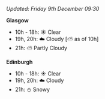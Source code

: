 *Updated: Friday 9th December 09:30*

**Glasgow**

* 10h - 18h: :sunny: Clear
* 19h, 20h: :cloud: Cloudy [:partly_sunny: as of 10h]
* 21h: :partly_sunny: Partly Cloudy

**Edinburgh**

* 10h - 18h: :sunny: Clear
* 19h, 20h: :cloud: Cloudy
* 21h: :snowman: Snowy
